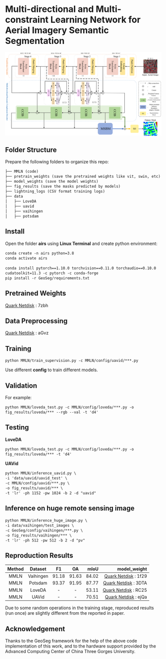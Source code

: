 # Multi-directional and Multi-constraint Learning Network for Aerial Imagery Semantic Segmentation

![Network](./images/network.png)


## Folder Structure

Prepare the following folders to organize this repo:
```none
├── MMLN (code)
├── pretrain_weights (save the pretrained weights like vit, swin, etc)
├── model_weights (save the model weights)
├── fig_results (save the masks predicted by models)
├── lightning_logs (CSV format training logs)
├── data
│   ├── LoveDA
│   ├── uavid
│   ├── vaihingen
│   ├── potsdam 
```
## Install

Open the folder **airs** using **Linux Terminal** and create python environment:
```
conda create -n airs python=3.8
conda activate airs

conda install pytorch==1.10.0 torchvision==0.11.0 torchaudio==0.10.0 cudatoolkit=11.3 -c pytorch -c conda-forge
pip install -r GeoSeg/requirements.txt
```

## Pretrained Weights

[Quark Netdisk](https://pan.quark.cn/s/089795c36acf) : 7zbh

## Data Preprocessing

[Quark Netdisk](https://pan.quark.cn/s/f1c5ba1e2224) : aGvz


## Training

```
python MMLN/train_supervision.py -c MMLN/config/uavid/***.py
```
Use different **config** to train different models.

## Validation

For example:
```
python MMLN/loveda_test.py -c MMLN/config/loveda/***.py -o fig_results/loveda/*** --rgb --val -t 'd4'
```

## Testing

**LoveDA**
```
python MMLN/loveda_test.py -c MMLN/config/loveda/***.py -o fig_results/loveda/*** -t 'd4'
```

**UAVid**
```
python MMLN/inference_uavid.py \
-i 'data/uavid/uavid_test' \
-c MMLN/config/uavid/***.py \
-o fig_results/uavid/*** \
-t 'lr' -ph 1152 -pw 1024 -b 2 -d "uavid"
```

## Inference on huge remote sensing image
```
python MMLN/inference_huge_image.py \
-i data/vaihingen/test_images \
-c GeoSeg/config/vaihingen/***.py \
-o fig_results/vaihingen/*** \
-t 'lr' -ph 512 -pw 512 -b 2 -d "pv"
```


## Reproduction Results
|    Method     |  Dataset  |  F1   |  OA   |  mIoU |model_weight|
|:-------------:|:---------:|:-----:|:-----:|------:|---------:|
|  MMLN   | Vaihingen | 91.18 | 91.63 | 84.02 |[Quark Netdisk](https://pan.quark.cn/s/32266ef9bf21) : 1f29|
|  MMLN   |  Potsdam  | 93.37 | 91.95 | 87.77 |[Quark Netdisk](https://pan.quark.cn/s/dafc3fb8a887) : 3DTA|
|  MMLN   |  LoveDA   |   -   |   -   | 53.11 |[Quark Netdisk](https://pan.quark.cn/s/ecf76810a0f1) : RC25|
|  MMLN   |   UAVid   |   -   |   -   | 70.51 |[Quark Netdisk](https://pan.quark.cn/s/81bf81e07b54) : ejQa|


Due to some random operations in the training stage, reproduced results (run once) are slightly different from the reported in paper.



## Acknowledgement

Thanks to the GeoSeg framework for the help of the above code implementation of this work, and to the hardware support provided by the Advanced Computing Center of China Three Gorges University.
